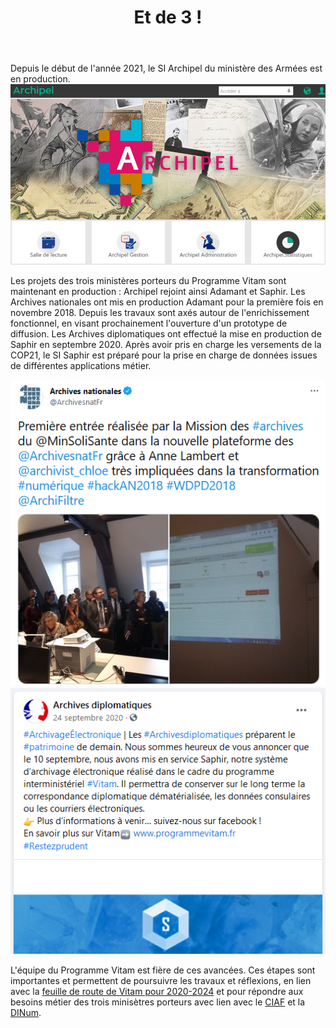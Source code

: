 ﻿---
layout: post
title: Et de 3 !
---

Depuis le début de l'année 2021, le SI Archipel du ministère des Armées est en production.
![Logos](/public/images/visuel_Archipel.png)

Les projets des trois ministères porteurs du Programme Vitam sont maintenant en production : Archipel rejoint ainsi Adamant et Saphir. 
Les Archives nationales ont mis en production Adamant pour la première fois en novembre 2018. Depuis les travaux sont axés autour de l'enrichissement fonctionnel, en visant prochainement l'ouverture d'un prototype de diffusion. 
Les Archives diplomatiques ont effectué la mise en production de Saphir en septembre 2020. Après avoir pris en charge les versements de la COP21, le SI Saphir est préparé pour la prise en charge de données issues de différentes applications métier.

![Logos](/public/images/Adamant_production.PNG) ![Logos](/public/images/Saphir_production.PNG)

L'équipe du Programme Vitam est fière de ces avancées. 
Ces étapes sont importantes et permettent de poursuivre les travaux et réflexions, en lien avec la [feuille de route de Vitam pour 2020-2024](https://www.programmevitam.fr/2021/06/28/Vitam-Feuille-de-route/) et pour répondre aux besoins métier des trois minisètres porteurs avec lien avec le [CIAF](https://www.gouvernement.fr/delegue-et-comite-interministeriel-aux-archives-de-france) et la [DINum](https://www.numerique.gouv.fr/dinum/).